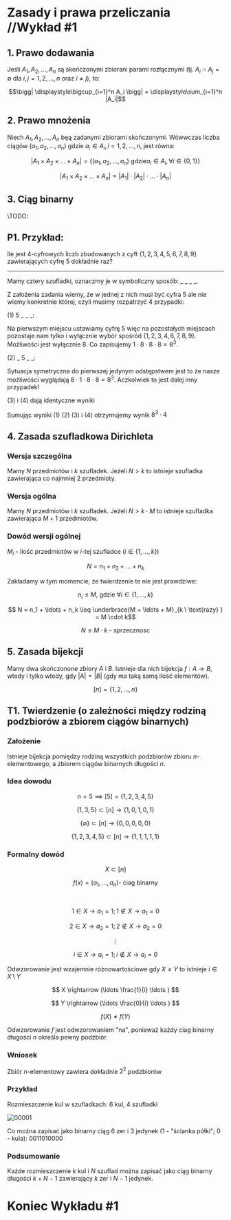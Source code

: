 ﻿# Zasady i prawa przeliczania //Wykład #1
## 1. Prawo dodawania

Jeśli $A_1, A_2, \ldots, A_n$ są skończonymi zbiorani parami rozłącznymi (tj. $A_i \cap A_j = \emptyset$ dla $i,j=1,2,\ldots,n$ oraz $i \neq j$), to:

$$\bigg| \displaystyle\bigcup_{i=1}^n A_i \bigg| = \displaystyle\sum_{i=1}^n |A_i|$$

## 2. Prawo mnożenia

Niech $A_1, A_2, \ldots, A_n$ bęą zadanymi zbiorami skończonymi. Wówwczas liczba ciągów $(a_1, a_2, \ldots, a_n)$ gdzie $a_i \in A_i, i = 1,2,\ldots, n$, jest równa:

$$\big| A_1 \times A_2 \times \ldots \times A_n \big| = \big\{ (a_1, a_2, \ldots, a_n) \ \text{gdzie} a_i \in A_i, \forall i \in \{ 0, 1 \} \big\}$$


$$\big| A_1 \times A_2 \times \ldots \times A_n \big| = \big| A_1\big| \cdot \big| A_2\big| \cdot \ldots \cdot \big| A_n\big|$$

## 3. Ciąg binarny

\\TODO:

## P1. Przykład:
Ile jest $4$-cyfrowych liczb zbudowanych z cyft $\{1,2,3,4,5,6,7,8,9\}$ zawierających cyfrę $5$ dokładnie raz?

___

Mamy cztery szufladki, oznaczmy je w symboliczny sposób: $\_ \ \_ \ \_ \ \_$.

Z założenia zadania wiemy, że w jednej z nich musi być cyfra $5$ ale nie wiemy konkretnie której, czyli musimy rozpatrzyć $4$ przypadki:

(1) $5 \ \_ \ \_ \ \_$:

Na pierwszym miejscu ustawiamy cyfrę $5$ więc na pozostałych miejscach pozostaje nam tylko i wyłącznie wybór spośród $\{1,2,3,4,6,7,8,9\}$. Możliwości jest wyłącznie $8$. Co zapisujemy $1 \cdot 8 \cdot 8 \cdot 8 = 8^3$.

(2) $\_ \ 5 \ \_ \ \_$:

Sytuacja symetryczna do pierwszej jedynym odstępstwem jest to że nasze możliwości wyglądają $8 \cdot 1 \cdot 8 \cdot 8 = 8^3$. Aczkolwiek to jest dalej inny przypadek!

(3) i (4) dają identyczne wyniki

Sumując wyniki (1) (2) (3) i (4) otrzymujemy wynik $8^3 \cdot 4$

## 4. Zasada szufladkowa Dirichleta

### Wersja szczególna

Mamy $N$ przedmiotów i $k$ szufladek. Jeżeli $N>k$ to istnieje szufladka zawierająca co najmniej $2$ przedmioty.

### Wersja ogólna

Mamy $N$ przedmiotów i $k$ szufladek. Jeżeli $N > k \cdot M$ to istnieje szufladka zawierająca $M+1$ przedmiotów.

### Dowód wersji ogólnej

$M_i$ - ilość przedmiotów w $i$-tej szufladce $( i \in \{ 1, \ldots, k \} )$

$$ N = n_1 + n_2 + \ldots + n_k $$

Zakładamy w tym momencie, że twierdzenie te nie jest prawdziwe:

$$ n_i \leq M, \ \text{gdzie} \ \forall i \in \{ 1, \ldots, k \} $$

$$ N = n_1 + \ldots + n_k \leq \underbrace{M + \ldots + M}_{k \ \text{razy} } = M \cdot k$$ 

$$ N \leq M \cdot k \ \text{- sprzecznosc}$$ 

## 5. Zasada bijekcji

Mamy dwa skończonone zbiory $A$ i $B$. Istnieje dla nich bijekcja $f: A \rightarrow B$, wtedy i tylko wtedy, gdy  $|A| = |B|$ (gdy ma taką samą ilość elementów).

$$ [n] = \{ 1, 2, \ldots, n\} $$

## T1. Twierdzenie (o zależności między rodziną podzbiorów a zbiorem ciągów binarnych)

### Założenie

Istnieje bijekcja pomiędzy rodziną wszystkich podzbiorów zbioru $n$-elementowego, a zbiorem ciągów binarnych długości $n$.

### Idea dowodu

$$ n = 5 \implies [5] = \{ 1, 2, 3, 4, 5 \}$$

$$ \{ 1, 3, 5 \} \subset [n] \rightarrow \{ 1, 0, 1, 0, 1 \} $$

$$ \{ \emptyset \} \subset [n] \rightarrow \{ 0, 0, 0, 0, 0 \} $$

$$ \{ 1, 2, 3, 4, 5 \} \subset [n] \rightarrow \{ 1, 1, 1, 1, 1 \} $$

### Formalny dowód

$$ X \subset [n] $$

$$ f(x) = (a_1, \ldots, a_n) \text{- ciag binarny} $$

$$ \ $$

$$ 1 \in X \rightarrow a_1 = 1; 1 \not\in X \rightarrow a_1 = 0 $$

$$ 2 \in X \rightarrow a_2 = 1; 2 \not\in X \rightarrow a_2 = 0 $$

$$ \vdots $$

$$ i \in X \rightarrow a_i = 1; i \not\in X \rightarrow a_i = 0 $$

Odwzorowanie jest wzajemnie różnowartościowe gdy $X \not= Y$ to istnieje $i \in X \setminus Y$

$$ X \rightarrow (\ldots \frac{1}{i} \ldots ) $$

$$ Y \rightarrow (\ldots \frac{0}{i} \ldots ) $$

$$ f(X) \not= f(Y) $$

Odwzorowanie $f$ jest odwzorowaniem "na", ponieważ każdy ciag binarny długości $n$ określa pewny podzbiór.

### Wniosek

Zbiór $n$-elementowy zawiera dokładnie $2^2$ podzbiorów

### Przykład

Rozmieszczenie kul w szufladkach: 6 kul, 4 szufladki


![00001](https://i.imgur.com/0beKVPx.png)

Co można zapisać jako binarny ciąg $6$ zer i $3$ jedynek ($1$ - "ścianka półki"; $0$ - kula): $0011010000$

### Podsumowanie

Każde rozmieszczenie $k$ kul i $N$ szuflad można zapisać jako ciąg binarny długości $k+N-1$ zawierający $k$ zer i $N-1$ jedynek.

# Koniec Wykładu #1
